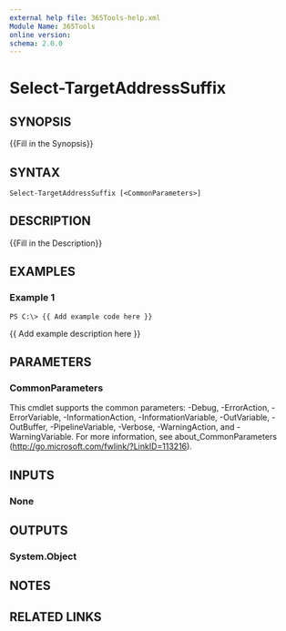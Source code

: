 ```yaml
---
external help file: 365Tools-help.xml
Module Name: 365Tools
online version: 
schema: 2.0.0
---
```


# Select-TargetAddressSuffix

## SYNOPSIS
{{Fill in the Synopsis}}

## SYNTAX

```
Select-TargetAddressSuffix [<CommonParameters>]
```

## DESCRIPTION
{{Fill in the Description}}

## EXAMPLES

### Example 1
```
PS C:\> {{ Add example code here }}
```

{{ Add example description here }}

## PARAMETERS

### CommonParameters
This cmdlet supports the common parameters: -Debug, -ErrorAction, -ErrorVariable, -InformationAction, -InformationVariable, -OutVariable, -OutBuffer, -PipelineVariable, -Verbose, -WarningAction, and -WarningVariable. For more information, see about_CommonParameters (http://go.microsoft.com/fwlink/?LinkID=113216).

## INPUTS

### None

## OUTPUTS

### System.Object

## NOTES

## RELATED LINKS

